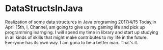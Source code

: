 # DataStructsInJava
Realization of some data structures in Java programing
2017/4/15
Today,in April 15th, I, Channel, am going to give up my gaming life and pick up programming learnging. 
I will spend my time in library and start up  studying in all kinds of skills that might make contributes to my life in the future.
Everyone has its own way. I am gona to be a better man.
That's it.

